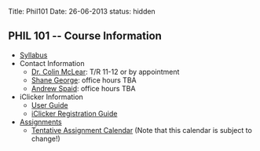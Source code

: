 Title: Phil101
Date: 26-06-2013
status: hidden


## PHIL 101 -- Course Information

- [Syllabus](|filename|/pdfs/IntroSyllabus.pdf)
- Contact Information
    - [Dr. Colin McLear](|filename|/pages/Contact.md): T/R 11-12 or by appointment
    - [Shane George](mailto:algernongordoneffect@gmail.com): office hours TBA 
    - [Andrew Spaid]( mailto:aspaid2@unlserve.unl.edu ): office hours TBA
- iClicker Information
    - [User Guide](http://learningspaces.unl.edu/Self%20Paced%20Polling%20Student%20User%20Guide.pdf)
    - [iClicker Registration Guide](http://learningspaces.unl.edu/Student%20Registration%20Steps.pdf)
- [Assignments](|filename|/pages/101Assignments.md)
    - [Tentative Assignment
      Calendar](https://www.dropbox.com/s/g6dpe01u0be0pk9/IntroCalendar.pdf)
      (Note that this calendar is subject to change!)
